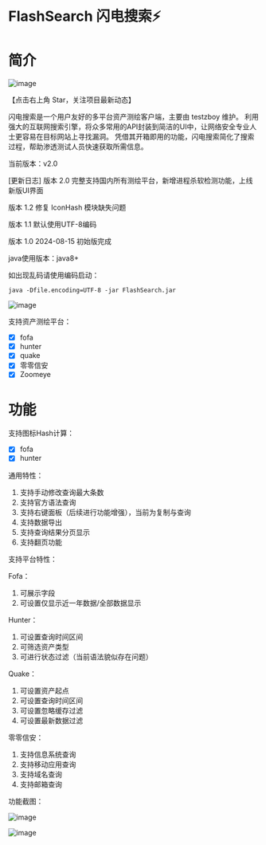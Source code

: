 # FlashSearch 闪电搜索⚡

# 简介

![image](https://github.com/user-attachments/assets/5e816d9f-96f8-44bb-9cee-2f1c6b44e8a6)

【点击右上角 Star，关注项目最新动态】

闪电搜索是一个用户友好的多平台资产测绘客户端，主要由 testzboy 维护。 利用强大的互联网搜索引擎，将众多常用的API封装到简洁的UI中，让网络安全专业人士更容易在目标网站上寻找漏洞。 凭借其开箱即用的功能，闪电搜索简化了搜索过程，帮助渗透测试人员快速获取所需信息。

当前版本：v2.0

[更新日志]
版本  2.0     完整支持国内所有测绘平台，新增进程杀软检测功能，上线新版UI界面

版本  1.2     修复 IconHash 模块缺失问题

版本  1.1     默认使用UTF-8编码

版本  1.0     2024-08-15 初始版完成

java使用版本：java8+

如出现乱码请使用编码启动：
```
java -Dfile.encoding=UTF-8 -jar FlashSearch.jar
```

![image](https://github.com/user-attachments/assets/11e6145f-43eb-49da-a33a-d3e3f4ce3922)


支持资产测绘平台：

- [x] fofa
- [x] hunter
- [x] quake
- [x] 零零信安
- [x] Zoomeye

# 功能

支持图标Hash计算：

- [x] fofa
- [x] hunter

通用特性：

1. 支持手动修改查询最大条数
2. 支持官方语法查询
3. 支持右键面板（后续进行功能增强），当前为复制与查询
4. 支持数据导出
5. 支持查询结果分页显示
6. 支持翻页功能

支持平台特性：

Fofa：
1. 可展示字段
2. 可设置仅显示近一年数据/全部数据显示

Hunter：
1. 可设置查询时间区间
2. 可筛选资产类型
3. 可进行状态过滤（当前语法貌似存在问题）

Quake：
1. 可设置资产起点
2. 可设置查询时间区间
3. 可设置忽略缓存过滤
4. 可设置最新数据过滤

零零信安：
1. 支持信息系统查询
2. 支持移动应用查询
3. 支持域名查询
4. 支持邮箱查询

功能截图：

![image](https://github.com/user-attachments/assets/d67e44f2-4cf7-42f6-bb56-34dbbb0b3ba6)


![image](https://github.com/user-attachments/assets/800d2c85-c9ff-47ba-85f3-bffc124ac458)


